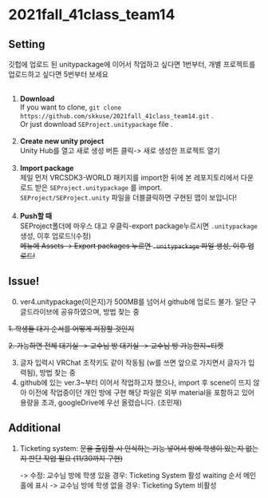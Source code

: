 # 2021fall_41class_team14

## Setting
깃헙에 업로드 된 unitypackage에 이어서 작업하고 싶다면 1번부터, 개별 프로젝트를 업로드하고 싶다면 5번부터 보세요<br><br>
1. <strong>Download</strong><br>If you want to clone, `git clone https://github.com/skkuse/2021fall_41class_team14.git` .<br>Or just download `SEProject.unitypackage` file .<br><br>
2. <strong>Create new unity project</strong><br>Unity Hub를 열고 새로 생성 버튼 클릭-> 새로 생성한 프로젝트 열기<br><br>
3. <strong>Import package</strong><br>제일 먼저 VRCSDK3-WORLD 패키지를 import한 뒤에 본 레포지토리에서 다운로드 받은 `SEProject.unitypackage` 를 import.<br>`SEProject/SEProject.unity` 파일을 더블클릭하면 구현된 맵이 보입니다!<br><br>
4. <strong>Push할 때</strong><br> SEProject폴더에 마우스 대고 우클릭-export package누르시면 `.unitypackage` 생성, 이후 업로드!(수정) <br>~~메뉴에 Assets -> Export packages 누르면 `.unitypackage` 파일 생성, 이후 업로드!~~

## Issue!

0. ver4.unitypackage(이은지)가 500MB를 넘어서 github에 업로드 불가. 일단 구글드라이브에 공유하였으며, 방법 찾는 중

~~1. 학생들 대기 순서를 어떻게 저장할 것인지~~

~~2. 가능하면 전체 대기실 -> 교수님 방 대기실 -> 교수님 방 가능한지~티켓~~

3.  글자 입력시 VRChat 조작키도 같이 작동됨 (w를 쓰면 앞으로 가지면서 글자가 입력됨), 방법 찾는 중
4.  github에 있는 ver.3~부터 이어서 작업하고자 했으나, import 후 scene이 뜨지 않아 이전에 작업중이던 개인 방에 구현
   해당 파일은 외부 material을 포함하고 있어 용량을 초과, googleDrive에 우선 올렸습니다. (조민재)

## Additional

1. Ticketing system: ~~문을 출입할 시 인식하는 기능 넣어서 방에 학생이 있는지 없는지 판단 작업 필요 (11/30까지 구현)~~

   -> 수정: 교수님 방에 학생 있을 경우: Ticketing System 활성 waiting 순서 메인홀에 표시
   ->       교수님 방에 학생 없을 경우: Ticketing Sytem 비활성 


